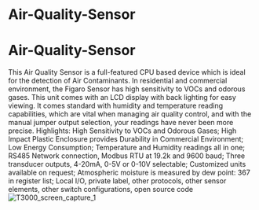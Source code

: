 # Air-Quality-Sensor
# Air-Quality-Sensor
This Air Quality Sensor is a full-featured CPU based device which is ideal for the detection of Air Contaminants. In residential and commercial environment, the Figaro Sensor has high sensitivity to VOCs and odorous gases. This unit comes with an LCD display with back lighting for easy viewing. It comes standard with humidity and temperature reading capabilities, which are vital when managing air quality control, and with the manual jumper output selection, your readings have never been more precise.
Highlights: High Sensitivity to VOCs and Odorous Gases; High Impact Plastic Enclosure provides Durability in Commercial Environment; Low Energy Consumption; Temperature and Humidity readings all in one; RS485 Network connection, Modbus RTU at 19.2k and 9600 baud; Three transducer outputs, 4-20mA, 0-5V or 0-10V selectable; Customized units available on request; Atmospheric moisture is measured by dew point: 367 in register list; Local I/O, private label, other protocols, other sensor elements, other switch configurations, open source code
![T3000_screen_capture_1](https://github.com/temco-sophie/Air-Quality-Sensor/imag/1.jpg)

